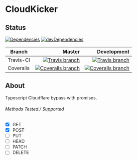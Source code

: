 # CloudKicker

## Status
[![Dependencies](https://img.shields.io/david/jrjparks/cloudkicker.svg?style=flat-square)](https://david-dm.org/jrjparks/cloudkicker) [![devDependencies](https://img.shields.io/david/dev/jrjparks/cloudkicker.svg?style=flat-square)](https://david-dm.org/jrjparks/cloudkicker?type=dev)

| Branch | Master | Development |
| - | -: | -: |
| Travis-CI | [![Travis branch](https://img.shields.io/travis/jrjparks/cloudkicker/master.svg?style=flat-square)](https://travis-ci.org/jrjparks/cloudkicker) | [![Travis branch](https://img.shields.io/travis/jrjparks/cloudkicker/development.svg?style=flat-square)](https://travis-ci.org/jrjparks/cloudkicker) |
| Coveralls | [![Coveralls branch](https://img.shields.io/coveralls/jrjparks/cloudkicker/master.svg?style=flat-square)](https://coveralls.io/github/jrjparks/cloudkicker?branch=master) | [![Coveralls branch](https://img.shields.io/coveralls/jrjparks/cloudkicker/development.svg?style=flat-square)](https://coveralls.io/github/jrjparks/cloudkicker?branch=development) |

## About
Typescript Cloudflare bypass with promises.

###### Methods Tested / Supported
- [x] GET
- [x] POST
- [ ] PUT
- [ ] HEAD
- [ ] PATCH
- [ ] DELETE
